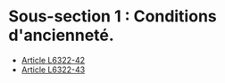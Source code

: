 # Sous-section 1 : Conditions d'ancienneté.

* [Article L6322-42](./LEGIARTI000006904200.md)
* [Article L6322-43](./LEGIARTI000006904201.md)
